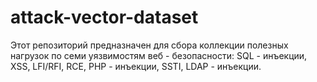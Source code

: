 # attack-vector-dataset

Этот репозиторий предназначен для сбора коллекции полезных нагрузок по семи уязвимостям веб - безопасности: SQL - инъекции, XSS, LFI/RFI, RCE, PHP - инъекции, SSTI, LDAP - инъекции.
